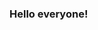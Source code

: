 ### Hello everyone!

<!--
**naramirezj/naramirezj** is a ✨ _special_ ✨ repository because its `README.md` (this file) appears on your GitHub profile.

- 🔭 I’m currently working on Operating Systems implementations in C.
- 🌱 I’m currently learning Machine Learning in Python.
- 📫 How to reach me: naramirezjim@gmail.com
- 😄 Pronouns: she/her

-->
